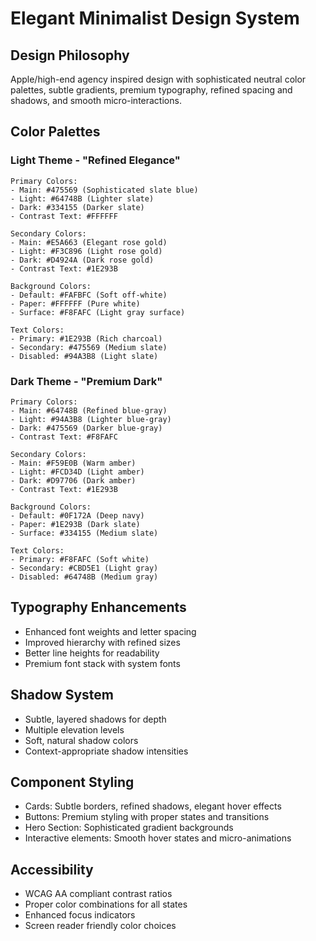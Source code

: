 # Elegant Minimalist Design System

## Design Philosophy
Apple/high-end agency inspired design with sophisticated neutral color palettes, subtle gradients, premium typography, refined spacing and shadows, and smooth micro-interactions.

## Color Palettes

### Light Theme - "Refined Elegance"
```
Primary Colors:
- Main: #475569 (Sophisticated slate blue)
- Light: #64748B (Lighter slate)
- Dark: #334155 (Darker slate)
- Contrast Text: #FFFFFF

Secondary Colors:
- Main: #E5A663 (Elegant rose gold)
- Light: #F3C896 (Light rose gold)
- Dark: #D4924A (Dark rose gold)
- Contrast Text: #1E293B

Background Colors:
- Default: #FAFBFC (Soft off-white)
- Paper: #FFFFFF (Pure white)
- Surface: #F8FAFC (Light gray surface)

Text Colors:
- Primary: #1E293B (Rich charcoal)
- Secondary: #475569 (Medium slate)
- Disabled: #94A3B8 (Light slate)
```

### Dark Theme - "Premium Dark"
```
Primary Colors:
- Main: #64748B (Refined blue-gray)
- Light: #94A3B8 (Lighter blue-gray)
- Dark: #475569 (Darker blue-gray)
- Contrast Text: #F8FAFC

Secondary Colors:
- Main: #F59E0B (Warm amber)
- Light: #FCD34D (Light amber)
- Dark: #D97706 (Dark amber)
- Contrast Text: #1E293B

Background Colors:
- Default: #0F172A (Deep navy)
- Paper: #1E293B (Dark slate)
- Surface: #334155 (Medium slate)

Text Colors:
- Primary: #F8FAFC (Soft white)
- Secondary: #CBD5E1 (Light gray)
- Disabled: #64748B (Medium gray)
```

## Typography Enhancements
- Enhanced font weights and letter spacing
- Improved hierarchy with refined sizes
- Better line heights for readability
- Premium font stack with system fonts

## Shadow System
- Subtle, layered shadows for depth
- Multiple elevation levels
- Soft, natural shadow colors
- Context-appropriate shadow intensities

## Component Styling
- Cards: Subtle borders, refined shadows, elegant hover effects
- Buttons: Premium styling with proper states and transitions
- Hero Section: Sophisticated gradient backgrounds
- Interactive elements: Smooth hover states and micro-animations

## Accessibility
- WCAG AA compliant contrast ratios
- Proper color combinations for all states
- Enhanced focus indicators
- Screen reader friendly color choices